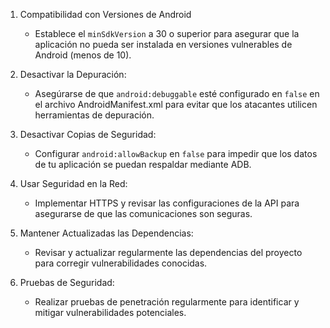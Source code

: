 1. Compatibilidad con Versiones de Android
   - Establece el `minSdkVersion` a 30 o superior para asegurar que la aplicación no pueda ser instalada en versiones vulnerables de Android (menos de 10).

2. Desactivar la Depuración:
   - Asegúrarse de que `android:debuggable` esté configurado en `false` en el archivo AndroidManifest.xml para evitar que los atacantes utilicen herramientas de     depuración.

3. Desactivar Copias de Seguridad:
   - Configurar `android:allowBackup` en `false` para impedir que los datos de tu aplicación se puedan respaldar mediante ADB.

4. Usar Seguridad en la Red:
   - Implementar HTTPS y revisar las configuraciones de la API para asegurarse de que las comunicaciones son seguras.

5. Mantener Actualizadas las Dependencias:
   - Revisar y actualizar regularmente las dependencias del proyecto para corregir vulnerabilidades conocidas.

6. Pruebas de Seguridad:
   - Realizar pruebas de penetración regularmente para identificar y mitigar vulnerabilidades potenciales.
